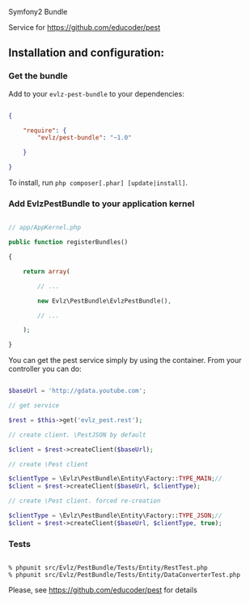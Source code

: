 Symfony2 Bundle

Service for https://github.com/educoder/pest

## Installation and configuration:

### Get the bundle

Add to your `evlz-pest-bundle` to your dependencies:

``` json

{

    "require": {
        "evlz/pest-bundle": "~1.0"

    }

}

```

To install, run `php composer[.phar] [update|install]`.

### Add EvlzPestBundle to your application kernel

```php

// app/AppKernel.php

public function registerBundles()

{

    return array(

        // ...

        new Evlz\PestBundle\EvlzPestBundle(),

        // ...

    );

}

```

You can get the pest service simply by using the container. From your controller you can do:

```php

$baseUrl = 'http://gdata.youtube.com';

// get service

$rest = $this->get('evlz_pest.rest');

// create client. \PestJSON by default

$client = $rest->createClient($baseUrl);

// create \Pest client

$clientType = \Evlz\PestBundle\Entity\Factory::TYPE_MAIN;//
$client = $rest->createClient($baseUrl, $clientType);

// create \Pest client. forced re-creation

$clientType = \Evlz\PestBundle\Entity\Factory::TYPE_JSON;//
$client = $rest->createClient($baseUrl, $clientType, true);

```

### Tests

```

% phpunit src/Evlz/PestBundle/Tests/Entity/RestTest.php
% phpunit src/Evlz/PestBundle/Tests/Entity/DataConverterTest.php

```


Please, see https://github.com/educoder/pest for details
